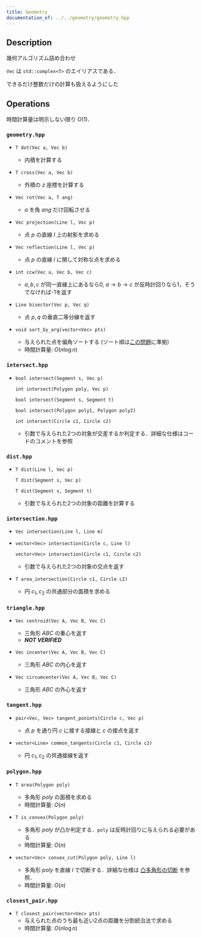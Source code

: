 ```yaml
---
title: Geometry
documentation_of: ../../geometry/geometry.hpp
---
```


## Description

幾何アルゴリズム詰め合わせ

`Vec` は `std::complex<T>` のエイリアスである．

できるだけ整数だけの計算も扱えるようにした

## Operations

時間計算量は明示しない限り $O(1)$．

### `geometry.hpp`

- `T dot(Vec a, Vec b)`
    - 内積を計算する

- `T cross(Vec a, Vec b)`
    - 外積の $z$ 座標を計算する

- `Vec rot(Vec a, T ang)`
    - $a$ を角 $ang$ だけ回転させる

- `Vec projection(Line l, Vec p)`
    - 点 $p$ の直線 $l$ 上の射影を求める

- `Vec reflection(Line l, Vec p)`
    - 点 $p$ の直線 $l$ に関して対称な点を求める

- `int ccw(Vec a, Vec b, Vec c)`
    - $a,b,c$ が同一直線上にあるなら0, $a \rightarrow b \rightarrow c$ が反時計回りなら1，そうでなければ-1を返す

- `Line bisector(Vec p, Vec q)`
    - 点 $p,q$ の垂直二等分線を返す

- `void sort_by_arg(vector<Vec> pts)`
  - 与えられた点を偏角ソートする (ソート順は[この問題](https://judge.yosupo.jp/problem/sort_points_by_argument)に準拠)
  - 時間計算量: $O(n\log n)$

### `intersect.hpp`

- `bool intersect(Segment s, Vec p)`

  `int intersect(Polygon poly, Vec p)`

  `bool intersect(Segment s, Segment t)`

  `bool intersect(Polygon poly1, Polygon poly2)`

  `int intersect(Circle c1, Circle c2)`
    - 引数で与えられた2つの対象が交差するか判定する．詳細な仕様はコードのコメントを参照

### `dist.hpp`

 - `T dist(Line l, Vec p)`

   `T dist(Segment s, Vec p)`

   `T dist(Segment s, Segment t)`
    - 引数で与えられた2つの対象の距離を計算する

### `intersection.hpp`

- `Vec intersection(Line l, Line m)`

- `vector<Vec> intersection(Circle c, Line l)`

  `vector<Vec> intersection(Circle c1, Circle c2)`
    - 引数で与えられた2つの対象の交点を返す

- `T area_intersection(Circle c1, Circle c2)`
    - 円 $c_1,c_2$ の共通部分の面積を求める

### `triangle.hpp`

- `Vec centroid(Vec A, Vec B, Vec C)`
    - 三角形 $ABC$ の重心を返す
    - ***NOT VERIFIED***

- `Vec incenter(Vec A, Vec B, Vec C)`
    - 三角形 $ABC$ の内心を返す

- `Vec circumcenter(Vec A, Vec B, Vec C)`
    - 三角形 $ABC$ の外心を返す

### `tangent.hpp`

- `pair<Vec, Vec> tangent_ponints(Circle c, Vec p)`
    - 点 $p$ を通り円 $c$ に接する接線と $c$ の接点を返す

- `vector<Line> common_tangents(Circle c1, Circle c2)`
    - 円 $c_1,c_2$ の共通接線を返す

### `polygon.hpp`

- `T area(Polygon poly)`
    - 多角形 $poly$ の面積を求める
    - 時間計算量: $O(n)$

- `T is_convex(Polygon poly)`
    - 多角形 $poly$ が凸か判定する．`poly` は反時計回りに与えられる必要がある
    - 時間計算量: $O(n)$

- `vector<Vec> convex_cut(Polygon poly, Line l)`
    - 多角形 $poly$ を直線 $l$ で切断する．詳細な仕様は [凸多角形の切断](https://onlinejudge.u-aizu.ac.jp/courses/library/4/CGL/4/CGL_4_C) を参照．
    - 時間計算量: $O(n)$

### `closest_pair.hpp`

- `T closest_pair(vector<Vec> pts)`
    - 与えられた点のうち最も近い2点の距離を分割統治法で求める
    - 時間計算量: $O(n\log n)$
